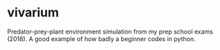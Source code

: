 # vivarium
Predator-prey-plant environment simulation from my prep school exams (2018). A good example of how badly a beginner codes in python.
